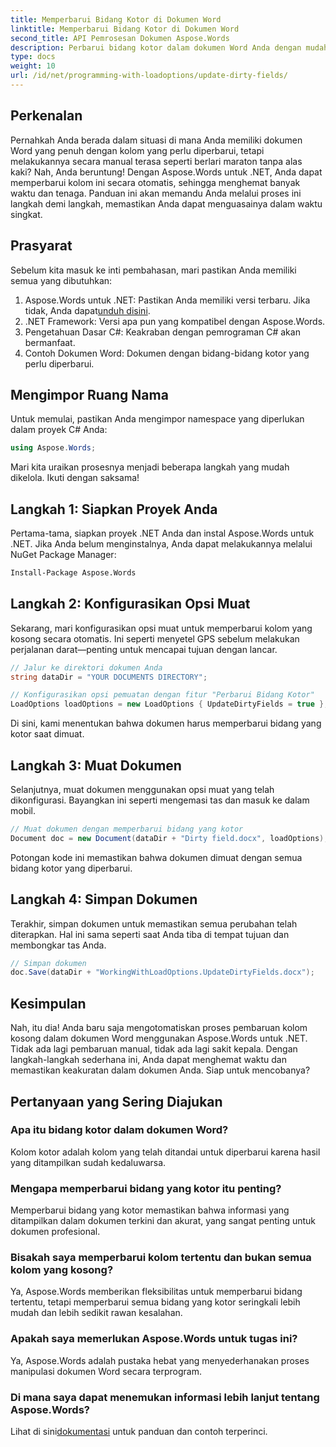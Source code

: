 ```yaml
---
title: Memperbarui Bidang Kotor di Dokumen Word
linktitle: Memperbarui Bidang Kotor di Dokumen Word
second_title: API Pemrosesan Dokumen Aspose.Words
description: Perbarui bidang kotor dalam dokumen Word Anda dengan mudah menggunakan Aspose.Words untuk .NET dengan panduan langkah demi langkah yang komprehensif ini.
type: docs
weight: 10
url: /id/net/programming-with-loadoptions/update-dirty-fields/
---
```


## Perkenalan

Pernahkah Anda berada dalam situasi di mana Anda memiliki dokumen Word yang penuh dengan kolom yang perlu diperbarui, tetapi melakukannya secara manual terasa seperti berlari maraton tanpa alas kaki? Nah, Anda beruntung! Dengan Aspose.Words untuk .NET, Anda dapat memperbarui kolom ini secara otomatis, sehingga menghemat banyak waktu dan tenaga. Panduan ini akan memandu Anda melalui proses ini langkah demi langkah, memastikan Anda dapat menguasainya dalam waktu singkat.

## Prasyarat

Sebelum kita masuk ke inti pembahasan, mari pastikan Anda memiliki semua yang dibutuhkan:

1.  Aspose.Words untuk .NET: Pastikan Anda memiliki versi terbaru. Jika tidak, Anda dapat[unduh disini](https://releases.aspose.com/words/net/).
2. .NET Framework: Versi apa pun yang kompatibel dengan Aspose.Words.
3. Pengetahuan Dasar C#: Keakraban dengan pemrograman C# akan bermanfaat.
4. Contoh Dokumen Word: Dokumen dengan bidang-bidang kotor yang perlu diperbarui.

## Mengimpor Ruang Nama

Untuk memulai, pastikan Anda mengimpor namespace yang diperlukan dalam proyek C# Anda:

```csharp
using Aspose.Words;
```

Mari kita uraikan prosesnya menjadi beberapa langkah yang mudah dikelola. Ikuti dengan saksama!

## Langkah 1: Siapkan Proyek Anda

Pertama-tama, siapkan proyek .NET Anda dan instal Aspose.Words untuk .NET. Jika Anda belum menginstalnya, Anda dapat melakukannya melalui NuGet Package Manager:

```bash
Install-Package Aspose.Words
```

## Langkah 2: Konfigurasikan Opsi Muat

Sekarang, mari konfigurasikan opsi muat untuk memperbarui kolom yang kosong secara otomatis. Ini seperti menyetel GPS sebelum melakukan perjalanan darat—penting untuk mencapai tujuan dengan lancar.

```csharp
// Jalur ke direktori dokumen Anda
string dataDir = "YOUR DOCUMENTS DIRECTORY";

// Konfigurasikan opsi pemuatan dengan fitur "Perbarui Bidang Kotor"
LoadOptions loadOptions = new LoadOptions { UpdateDirtyFields = true };
```

Di sini, kami menentukan bahwa dokumen harus memperbarui bidang yang kotor saat dimuat.

## Langkah 3: Muat Dokumen

Selanjutnya, muat dokumen menggunakan opsi muat yang telah dikonfigurasi. Bayangkan ini seperti mengemasi tas dan masuk ke dalam mobil.

```csharp
// Muat dokumen dengan memperbarui bidang yang kotor
Document doc = new Document(dataDir + "Dirty field.docx", loadOptions);
```

Potongan kode ini memastikan bahwa dokumen dimuat dengan semua bidang kotor yang diperbarui.

## Langkah 4: Simpan Dokumen

Terakhir, simpan dokumen untuk memastikan semua perubahan telah diterapkan. Hal ini sama seperti saat Anda tiba di tempat tujuan dan membongkar tas Anda.

```csharp
// Simpan dokumen
doc.Save(dataDir + "WorkingWithLoadOptions.UpdateDirtyFields.docx");
```

## Kesimpulan

Nah, itu dia! Anda baru saja mengotomatiskan proses pembaruan kolom kosong dalam dokumen Word menggunakan Aspose.Words untuk .NET. Tidak ada lagi pembaruan manual, tidak ada lagi sakit kepala. Dengan langkah-langkah sederhana ini, Anda dapat menghemat waktu dan memastikan keakuratan dalam dokumen Anda. Siap untuk mencobanya?

## Pertanyaan yang Sering Diajukan

### Apa itu bidang kotor dalam dokumen Word?
Kolom kotor adalah kolom yang telah ditandai untuk diperbarui karena hasil yang ditampilkan sudah kedaluwarsa.

### Mengapa memperbarui bidang yang kotor itu penting?
Memperbarui bidang yang kotor memastikan bahwa informasi yang ditampilkan dalam dokumen terkini dan akurat, yang sangat penting untuk dokumen profesional.

### Bisakah saya memperbarui kolom tertentu dan bukan semua kolom yang kosong?
Ya, Aspose.Words memberikan fleksibilitas untuk memperbarui bidang tertentu, tetapi memperbarui semua bidang yang kotor seringkali lebih mudah dan lebih sedikit rawan kesalahan.

### Apakah saya memerlukan Aspose.Words untuk tugas ini?
Ya, Aspose.Words adalah pustaka hebat yang menyederhanakan proses manipulasi dokumen Word secara terprogram.

### Di mana saya dapat menemukan informasi lebih lanjut tentang Aspose.Words?
 Lihat di sini[dokumentasi](https://reference.aspose.com/words/net/) untuk panduan dan contoh terperinci.
